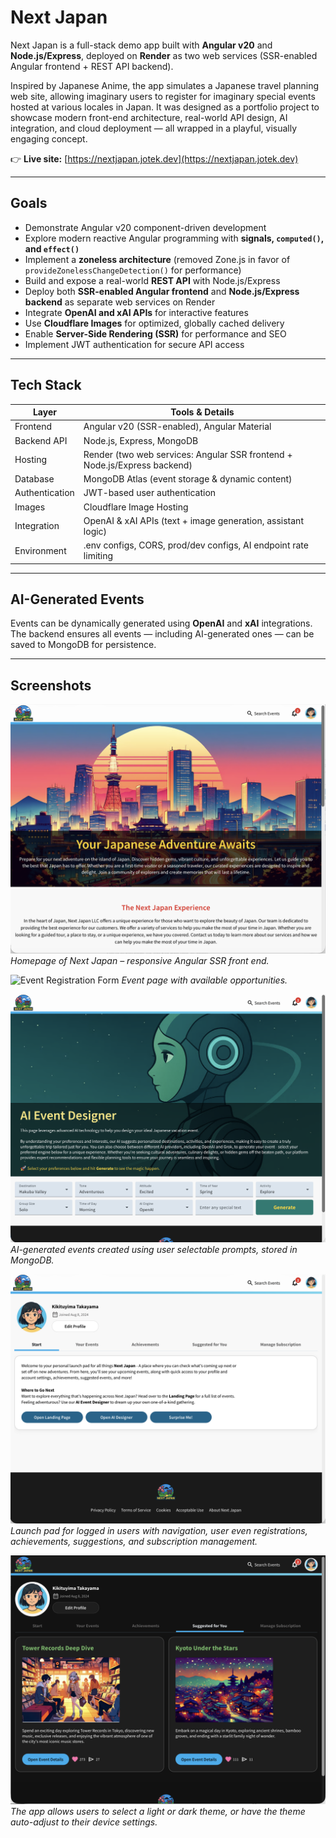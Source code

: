 # Next Japan

Next Japan is a full-stack demo app built with **Angular v20** and **Node.js/Express**, deployed on **Render** as two web services (SSR-enabled Angular frontend + REST API backend).  

Inspired by Japanese Anime, the app simulates a Japanese travel planning web site, allowing imaginary users to register for imaginary special events hosted at various locales in Japan. It was designed as a portfolio project to showcase modern front-end architecture, real-world API design, AI integration, and cloud deployment — all wrapped in a playful, visually engaging concept.  

👉 **Live site:** [https://nextjapan.jotek.dev](https://nextjapan.jotek.dev)  

---

## Goals
- Demonstrate Angular v20 component-driven development  
- Explore modern reactive Angular programming with **signals, `computed()`, and `effect()`**  
- Implement a **zoneless architecture** (removed Zone.js in favor of `provideZonelessChangeDetection()` for performance)  
- Build and expose a real-world **REST API** with Node.js/Express  
- Deploy both **SSR-enabled Angular frontend** and **Node.js/Express backend** as separate web services on Render  
- Integrate **OpenAI and xAI APIs** for interactive features  
- Use **Cloudflare Images** for optimized, globally cached delivery  
- Enable **Server-Side Rendering (SSR)** for performance and SEO
- Implement JWT authentication for secure API access  

---

## Tech Stack

| Layer        | Tools & Details |
|--------------|-----------------|
| Frontend     | Angular v20 (SSR-enabled), Angular Material |
| Backend API  | Node.js, Express, MongoDB |
| Hosting      | Render (two web services: Angular SSR frontend + Node.js/Express backend) |
| Database     | MongoDB Atlas (event storage & dynamic content) |
| Authentication | JWT-based user authentication |
| Images       | Cloudflare Image Hosting |
| Integration  | OpenAI & xAI APIs (text + image generation, assistant logic) |
| Environment  | .env configs, CORS, prod/dev configs, AI endpoint rate limiting |

---

## AI-Generated Events
Events can be dynamically generated using **OpenAI** and **xAI** integrations. The backend ensures all events — including AI-generated ones — can be saved to MongoDB for persistence.  

---

## Screenshots

![Homepage](./screenshots/homepage.png)
*Homepage of Next Japan – responsive Angular SSR front end.*

![Event Registration Form](./screenshots/eventpage.png)
*Event page with available opportunities.*

![AI Event Generation](./screenshots/aipage.png)
*AI-generated events created using user selectable prompts, stored in MongoDB.*

![User Home](./screenshots/userpage.png)
*Launch pad for logged in users with navigation, user even registrations, achievements, suggestions, and subscription management.*

![Switchable Light and Dark Modes](./screenshots/darkmode.png)
*The app allows users to select a light or dark theme, or have the theme auto-adjust to their device settings.*
